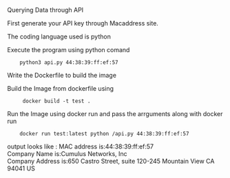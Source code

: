 Querying Data through API

First generate your API key through Macaddress site.

The coding language used is python

Execute the program using python comand

        python3 api.py 44:38:39:ff:ef:57

Write the Dockerfile to build the image 

Build the Image from dockerfile using

         docker build -t test .

Run the Image using docker run and pass the arrguments along with docker run
        
        docker run test:latest python /api.py 44:38:39:ff:ef:57 
 
 
output looks like :
  MAC address is:44:38:39:ff:ef:57                                                                                           
Company Name is:Cumulus Networks, Inc                                                                                      
Company Address is:650 Castro Street, suite 120-245 Mountain View  CA  94041 US


